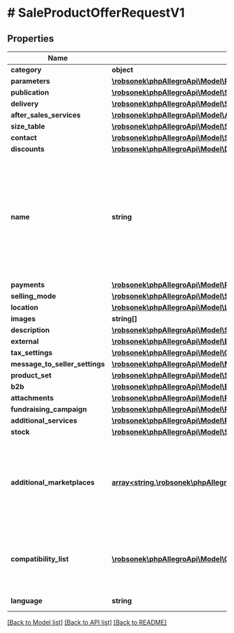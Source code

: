 # # SaleProductOfferRequestV1

## Properties

Name | Type | Description | Notes
------------ | ------------- | ------------- | -------------
**category** | **object** |  | [optional]
**parameters** | [**\robsonek\phpAllegroApi\Model\ParameterProductOfferRequest[]**](ParameterProductOfferRequest.md) |  | [optional]
**publication** | [**\robsonek\phpAllegroApi\Model\SaleProductOfferPublicationRequest**](SaleProductOfferPublicationRequest.md) |  | [optional]
**delivery** | [**\robsonek\phpAllegroApi\Model\SaleProductOfferRequestV1AllOfDelivery**](SaleProductOfferRequestV1AllOfDelivery.md) |  | [optional]
**after_sales_services** | [**\robsonek\phpAllegroApi\Model\AfterSalesServicesProductOfferRequest**](AfterSalesServicesProductOfferRequest.md) |  | [optional]
**size_table** | [**\robsonek\phpAllegroApi\Model\SizeTable**](SizeTable.md) |  | [optional]
**contact** | [**\robsonek\phpAllegroApi\Model\SaleProductOfferRequestBaseAllOfContact**](SaleProductOfferRequestBaseAllOfContact.md) |  | [optional]
**discounts** | [**\robsonek\phpAllegroApi\Model\DiscountsProductOfferRequest**](DiscountsProductOfferRequest.md) |  | [optional]
**name** | **string** | Name (title) of an offer. Length cannot be more than 75 characters. Read more: &lt;a href&#x3D;\&quot;../../tutorials/jak-jednym-requestem-wystawic-oferte-powiazana-z-produktem-D7Kj9gw4xFA#tytul-oferty\&quot; target&#x3D;\&quot;_blank\&quot;&gt;PL&lt;/a&gt;  / &lt;a href&#x3D;\&quot;../../tutorials/list-offer-assigned-product-one-request-D7Kj9M71Bu6#offer-title\&quot; target&#x3D;\&quot;_blank\&quot;&gt;EN&lt;/a&gt; . | [optional]
**payments** | [**\robsonek\phpAllegroApi\Model\Payments**](Payments.md) |  | [optional]
**selling_mode** | [**\robsonek\phpAllegroApi\Model\SellingMode**](SellingMode.md) |  | [optional]
**location** | [**\robsonek\phpAllegroApi\Model\Location**](Location.md) |  | [optional]
**images** | **string[]** |  | [optional]
**description** | [**\robsonek\phpAllegroApi\Model\StandardizedDescription**](StandardizedDescription.md) |  | [optional]
**external** | [**\robsonek\phpAllegroApi\Model\ExternalId**](ExternalId.md) |  | [optional]
**tax_settings** | [**\robsonek\phpAllegroApi\Model\OfferTaxSettings**](OfferTaxSettings.md) |  | [optional]
**message_to_seller_settings** | [**\robsonek\phpAllegroApi\Model\MessageToSellerSettings**](MessageToSellerSettings.md) |  | [optional]
**product_set** | [**\robsonek\phpAllegroApi\Model\SaleProductOfferRequestV1AllOfProductSet[]**](SaleProductOfferRequestV1AllOfProductSet.md) |  | [optional]
**b2b** | [**\robsonek\phpAllegroApi\Model\B2b**](B2b.md) |  | [optional]
**attachments** | [**\robsonek\phpAllegroApi\Model\ProductOfferAttachmentInner[]**](ProductOfferAttachmentInner.md) | An array of offer attachments. | [optional]
**fundraising_campaign** | [**\robsonek\phpAllegroApi\Model\ProductOfferFundraisingCampaignRequest**](ProductOfferFundraisingCampaignRequest.md) |  | [optional]
**additional_services** | [**\robsonek\phpAllegroApi\Model\ProductOfferAdditionalServicesRequest**](ProductOfferAdditionalServicesRequest.md) |  | [optional]
**stock** | [**\robsonek\phpAllegroApi\Model\SaleProductOffersRequestStock**](SaleProductOffersRequestStock.md) |  |
**additional_marketplaces** | [**array<string,\robsonek\phpAllegroApi\Model\AdditionalMarketplacesRequestValue>**](AdditionalMarketplacesRequestValue.md) | Selected information about the offer in each additional service. This field does not contain information about the base marketplace of the offer.&lt;br/&gt; Possible values of &#x60;marketplaceId&#x60; can be obtained from &#x60;GET /marketplaces&#x60; resource.&lt;/br&gt; See [Allegro foreign marketplaces](https://developer.allegro.pl/tutorials/listing-and-managing-offers-on-foreign-marketplaces-7GndGjeAATn) for more details regarding this field. | [optional]
**compatibility_list** | [**\robsonek\phpAllegroApi\Model\CompatibilityListManualType**](CompatibilityListManualType.md) | For the &#x60;/sale/product-offers&#x60; resources you can send only definition of the MANUAL compatibility list. If compatibility list is provided for the product assigned to the offer, it will be used automatically. | [optional]
**language** | **string** | Declared base language of the offer. | [optional]

[[Back to Model list]](../../README.md#models) [[Back to API list]](../../README.md#endpoints) [[Back to README]](../../README.md)
